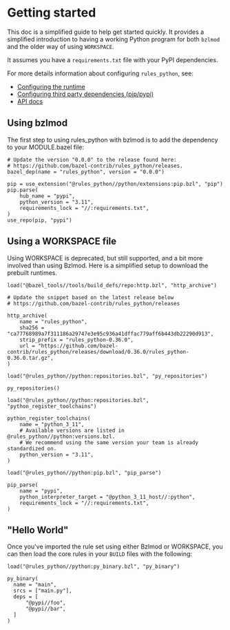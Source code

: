 # Getting started

This doc is a simplified guide to help get started quickly. It provides
a simplified introduction to having a working Python program for both `bzlmod`
and the older way of using `WORKSPACE`.

It assumes you have a `requirements.txt` file with your PyPI dependencies.

For more details information about configuring `rules_python`, see:
* [Configuring the runtime](configuring-toolchains)
* [Configuring third party dependencies (pip/pypi)](pypi-dependencies)
* [API docs](api/index)

## Using bzlmod

The first step to using rules_python with bzlmod is to add the dependency to
your MODULE.bazel file:

```starlark
# Update the version "0.0.0" to the release found here:
# https://github.com/bazel-contrib/rules_python/releases.
bazel_dep(name = "rules_python", version = "0.0.0")

pip = use_extension("@rules_python//python/extensions:pip.bzl", "pip")
pip.parse(
    hub_name = "pypi",
    python_version = "3.11",
    requirements_lock = "//:requirements.txt",
)
use_repo(pip, "pypi")
```

## Using a WORKSPACE file

Using WORKSPACE is deprecated, but still supported, and a bit more involved than
using Bzlmod. Here is a simplified setup to download the prebuilt runtimes.

```starlark
load("@bazel_tools//tools/build_defs/repo:http.bzl", "http_archive")

# Update the snippet based on the latest release below
# https://github.com/bazel-contrib/rules_python/releases

http_archive(
    name = "rules_python",
    sha256 = "ca77768989a7f311186a29747e3e95c936a41dffac779aff6b443db22290d913",
    strip_prefix = "rules_python-0.36.0",
    url = "https://github.com/bazel-contrib/rules_python/releases/download/0.36.0/rules_python-0.36.0.tar.gz",
)

load("@rules_python//python:repositories.bzl", "py_repositories")

py_repositories()

load("@rules_python//python:repositories.bzl", "python_register_toolchains")

python_register_toolchains(
    name = "python_3_11",
    # Available versions are listed in @rules_python//python:versions.bzl.
    # We recommend using the same version your team is already standardized on.
    python_version = "3.11",
)

load("@rules_python//python:pip.bzl", "pip_parse")

pip_parse(
    name = "pypi",
    python_interpreter_target = "@python_3_11_host//:python",
    requirements_lock = "//:requirements.txt",
)
```

## "Hello World"

Once you've imported the rule set using either Bzlmod or WORKSPACE, you can then
load the core rules in your `BUILD` files with the following:

```starlark
load("@rules_python//python:py_binary.bzl", "py_binary")

py_binary(
  name = "main",
  srcs = ["main.py"],
  deps = [
      "@pypi//foo",
      "@pypi//bar",
  ]
)
```

